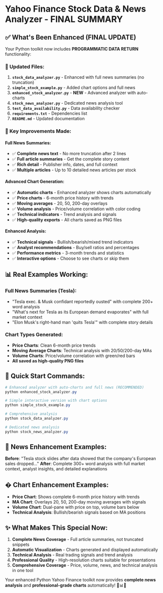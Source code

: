 # Yahoo Finance Stock Data & News Analyzer - FINAL SUMMARY

## ✅ What's Been Enhanced (FINAL UPDATE)

Your Python toolkit now includes **PROGRAMMATIC DATA RETURN** functionality:

### 📁 Updated Files:
1. **`stock_data_analyzer.py`** - Enhanced with full news summaries (no truncation)
2. **`simple_stock_example.py`** - Added chart options and full news
3. **`enhanced_stock_analyzer.py`** - **NEW** - Advanced analyzer with auto-charts
4. **`stock_news_analyzer.py`** - Dedicated news analysis tool
5. **`test_data_availability.py`** - Data availability checker
6. **`requirements.txt`** - Dependencies list
7. **`README.md`** - Updated documentation

### 🚀 Key Improvements Made:

#### Full News Summaries:
- ✅ **Complete news text** - No more truncation after 2 lines
- ✅ **Full article summaries** - Get the complete story content
- ✅ **Rich detail** - Publisher info, dates, and full context
- ✅ **Multiple articles** - Up to 10 detailed news articles per stock

#### Advanced Chart Generation:
- ✅ **Automatic charts** - Enhanced analyzer shows charts automatically
- ✅ **Price charts** - 6-month price history with trends
- ✅ **Moving averages** - 20, 50, 200-day overlays
- ✅ **Volume analysis** - Price/volume correlation with color coding
- ✅ **Technical indicators** - Trend analysis and signals
- ✅ **High-quality exports** - All charts saved as PNG files

#### Enhanced Analysis:
- ✅ **Technical signals** - Bullish/bearish/mixed trend indicators
- ✅ **Analyst recommendations** - Buy/sell ratios and percentages
- ✅ **Performance metrics** - 3-month trends and statistics
- ✅ **Interactive options** - Choose to see charts or skip them

## 📊 Real Examples Working:

### Full News Summaries (Tesla):
- "Tesla exec. & Musk confidant reportedly ousted" with complete 200+ word analysis
- "What's next for Tesla as its European demand evaporates" with full market context
- "Elon Musk's right-hand man 'quits Tesla'" with complete story details

### Chart Types Generated:
- **Price Charts**: Clean 6-month price trends
- **Moving Average Charts**: Technical analysis with 20/50/200-day MAs
- **Volume Charts**: Price/volume correlation with green/red bars
- **All saved as high-quality PNG files**

## 🎯 Quick Start Commands:

```powershell
# Enhanced analyzer with auto-charts and full news (RECOMMENDED)
python enhanced_stock_analyzer.py

# Simple interactive version with chart options
python simple_stock_example.py

# Comprehensive analysis
python stock_data_analyzer.py

# Dedicated news analysis
python stock_news_analyzer.py
```

## 📰 News Enhancement Examples:

**Before**: "Tesla stock slides after data showed that the company's European sales dropped..."
**After**: Complete 300+ word analysis with full market context, analyst insights, and detailed explanations

## � Chart Enhancement Examples:

- **Price Chart**: Shows complete 6-month price history with trends
- **MA Chart**: Overlays 20, 50, 200-day moving averages with signals
- **Volume Chart**: Dual-pane with price on top, volume bars below
- **Technical Analysis**: Bullish/bearish signals based on MA positions

## ✨ What Makes This Special Now:

1. **Complete News Coverage** - Full article summaries, not truncated snippets
2. **Automatic Visualization** - Charts generated and displayed automatically
3. **Technical Analysis** - Real trading signals and trend analysis
4. **Professional Quality** - High-resolution charts suitable for presentations
5. **Comprehensive Coverage** - Price, volume, news, and technical analysis in one tool

Your enhanced Python Yahoo Finance toolkit now provides **complete news analysis** and **professional-grade charts** automatically! 🎉📊📰
